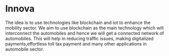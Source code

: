 # Innova
The idea is to use technologies like blockchain and iot to enhance the mobility sector. We aim to use blockchain as the main technology which will interconnect the automobiles and hence we will get a connected network of automobiles.
This will help in reducing traffic issues, making digitalized payments,effortless toll tax payment and many other applications in automobile sector.
